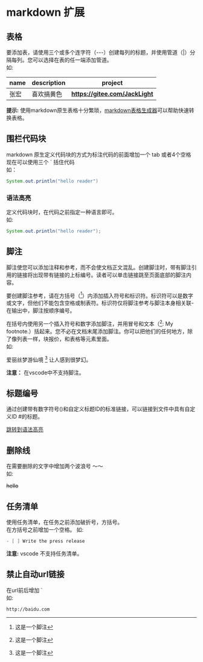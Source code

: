 # markdown 扩展

## 表格

要添加表，请使用三个或多个连字符（---）创建每列的标题，并使用管道（|）分隔每列。您可以选择在表的任一端添加管道。  
如:

| name | description | project
|-------|--------------|-----------|
|张宏|喜欢搞黄色| **<https://gitee.com/JackLight>**|

**提示:** 使用markdown原生表格十分繁琐，[markdown表格生成器](https://www.tablesgenerator.com/markdown_tables)可以帮助快速转换表格。

## 围栏代码块

markdown 原生定义代码块的方式为标注代码的前面增加一个 tab 或者4个空格  
现在可以使用三个 ` 括住代码  
如：

``` Java
System.out.println("hello reader")
```

### 语法高亮

定义代码块时，在代码之前指定一种语言即可。  
如:

```Java
System.out.println("hello reader");
```

## 脚注

脚注使您可以添加注释和参考，而不会使文档正文混乱。创建脚注时，带有脚注引用的链接将出现带有链接的上标编号。读者可以单击链接跳至页面底部的脚注内容。

要创建脚注参考，请在方括号（[^1]）内添加插入符号和标识符。标识符可以是数字或文字，但他们不能包含空格或制表符。标识符仅将脚注参考与脚注本身相关联-在输出中，脚注按顺序编号。

在括号内使用另一个插入符号和数字添加脚注，并用冒号和文本（[^1]: My footnote.）括起来。您不必在文档末尾添加脚注。你可以把他们的任何地方，除了像列表一样，块报价，和表格等元素里面。  
如:

爱丽丝梦游仙境 [^1] 让人感到很梦幻。

[^1]: 这是一个脚注

**注意：** 在vscode中不支持脚注。

## 标题编号

通过创建带有数字符号()和自定义标题ID的标准链接，可以链接到文件中具有自定义ID #的标题。

[跳转到语法高亮](###语法高亮)

## 删除线

在需要删除的文字中增加两个波浪号 ～～  
如:

~~hello~~

## 任务清单

使用任务清单，在任务之前添加破折号，方括号。  
在方括号之前增加一个空格。
如:

``` Java
- [ ] Write the press release
```

**注意:** vscode 不支持任务清单。

## 禁止自动url链接

在url前后增加 `  
如:

`http://baidu.com`
